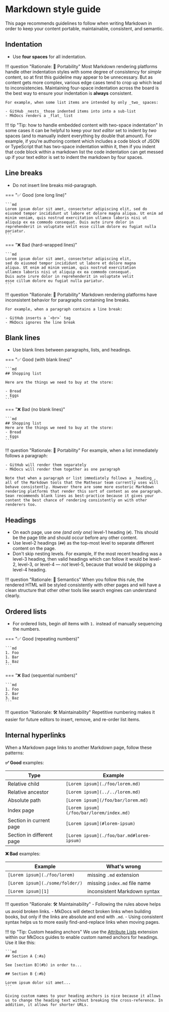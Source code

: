 # Markdown style guide

This page recommends guidelines to follow when writing Markdown in order to keep your content portable, maintainable, consistent, and semantic.

## Indentation

- Use **four spaces** for all indentation.

!!! question "Rationale: 💼 Portability"
    Most Markdown rendering platforms handle other indentation styles with some degree of consistency for _simple_ content, so at first this guideline may appear to be unnecessary. But as content gets more complex, various edge cases tend to crop up which lead to inconsistencies. Maintaining four-space indentation across the board is the best way to ensure your indentation is **always** consistent.

    For example, when some list items are intended by only _two_ spaces:

    - GitHub _nests_ those indented items into into a sub-list
    - MkDocs renders a _flat_ list

!!! tip "Tip: how to handle embedded content with two-space indentation"
    In some cases it can be helpful to keep your _text editor_ set to indent by _two_ spaces (and to manually indent everything by double that amount). For example, if you're authoring content which includes a code block of JSON or TypeScript that has two-space indentation within it, then if you indent that code block within a markdown list the code indentation can get messed up if your text editor is set to indent the markdown by four spaces.
    
## Line breaks

- Do not insert line breaks mid-paragraph.

=== "✅ Good (one long line)"

    ```md
    Lorem ipsum dolor sit amet, consectetur adipiscing elit, sed do eiusmod tempor incididunt ut labore et dolore magna aliqua. Ut enim ad minim veniam, quis nostrud exercitation ullamco laboris nisi ut aliquip ex ea commodo consequat. Duis aute irure dolor in reprehenderit in voluptate velit esse cillum dolore eu fugiat nulla pariatur.
    ```

=== "❌ Bad (hard-wrapped lines)"

    ```md
    Lorem ipsum dolor sit amet, consectetur adipiscing elit,
    sed do eiusmod tempor incididunt ut labore et dolore magna
    aliqua. Ut enim ad minim veniam, quis nostrud exercitation
    ullamco laboris nisi ut aliquip ex ea commodo consequat.
    Duis aute irure dolor in reprehenderit in voluptate velit
    esse cillum dolore eu fugiat nulla pariatur.
    ```

!!! question "Rationale: 💼 Portability"
    Markdown rendering platforms have inconsistent behavior for paragraphs containing line breaks.
    
    For example, when a paragraph contains a line break:
    
    - GitHub inserts a `<br>` tag
    - MkDocs ignores the line break

## Blank lines

- Use blank lines between paragraphs, lists, and headings.

=== "✅ Good (with blank lines)"

    ```md
    ## Shopping list

    Here are the things we need to buy at the store:

    - Bread
    - Eggs
    ```

=== "❌ Bad (no blank lines)"

    ```md
    ## Shopping list
    Here are the things we need to buy at the store:
    - Bread
    - Eggs
    ```

!!! question "Rationale: 💼 Portability"
    For example, when a list immediately follows a paragraph:

    - GitHub will render them separately
    - MkDocs will render them together as one paragraph

    Note that when a paragraph or list immediately follows a _heading_, all of the Markdown tools that the Mathesar team currently uses will behave consistently. However there are some more esoteric Markdown rendering platforms that render this sort of content as one paragraph. Sean recommends blank lines as best-practice because it gives your content the best chance of rendering consistently on with other renderers too.

## Headings

- On each page, use one _(and only one)_ level-1 heading (`#`). This should be the page title and should occur before any other content.
- Use level-2 headings (`##`) as the top-most level to separate different content on the page.
- Don't skip nesting levels. For example, If the most recent heading was a level-3 heading, then valid headings which can follow it would be level-2, level-3, or level-4 &mdash; _not_ level-5, because that would be skipping a level-4 heading.

!!! question "Rationale: 📐 Semantics"
    When you follow this rule, the rendered HTML will be styled consistently with other pages and will have a clean structure that other other tools like search engines can understand clearly.

## Ordered lists

- For ordered lists, begin _all_ items with `1.` instead of manually sequencing the numbers.

=== "✅ Good (repeating numbers)"

    ```md
    1. Foo
    1. Bar
    1. Baz
    ```

=== "❌ Bad (sequential numbers)"

    ```md
    1. Foo
    2. Bar
    3. Baz
    ```

!!! question "Rationale: 🛠️ Maintainability"
    Repetitive numbering makes it easier for future editors to insert, remove, and re-order list items.

## Internal hyperlinks

When a Markdown page links to another Markdown page, follow these patterns:

**✅ Good** examples:

| Type | Example |
| - | - |
| Relative child | `[Lorem ipsum](./foo/lorem.md)` |
| Relative ancestor | `[Lorem ipsum](../../lorem.md)` |
| Absolute path | `[Lorem ipsum](/foo/bar/lorem.md)` |
| Index page | `[Lorem ipsum](/foo/bar/lorem/index.md)` |
| Section in current page | `[Lorem ipsum](#lorem-ipsum)` |
| Section in different page | `[Lorem ipsum](./foo/bar.md#lorem-ipsum)` |

**❌ Bad** examples:

| Example | What's wrong |
| - | - |
| `[Lorem ipsum](./foo/lorem)` | missing `.md` extension  |
| `[Lorem ipsum](./some/folder/)` | missing `index.md` file name |
| `[Lorem ipsum][1]` | inconsistent Markdown syntax |

!!! question "Rationale: 🛠️ Maintainability"
    - Following the rules above helps us avoid broken links.
    - MkDocs will detect broken links when building books, but only if the links are absolute and end with `.md`.
    - Using consistent syntax helps us to more easily find-and-replace links when moving pages.

!!! tip "Tip: Custom heading anchors"
    We use the [Attribute Lists](https://python-markdown.github.io/extensions/attr_list/) extension within our MkDocs guides to enable custom named anchors for headings. Use it like this:

    ```md
    ## Section A {:#a}
    
    See [section B](#b) in order to...

    ## Section B {:#b}

    Lorem ipsum dolor sit amet...
    ```

    Giving custom names to your heading anchors is nice because it allows us to change the heading text without breaking the cross-reference. In addition, it allows for shorter URLs.

